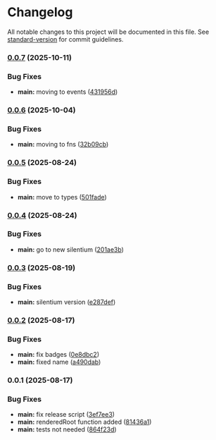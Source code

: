 # Changelog

All notable changes to this project will be documented in this file. See [standard-version](https://github.com/conventional-changelog/standard-version) for commit guidelines.

### [0.0.7](https://github.com/silentium-lab/silentium-morphdom/compare/v0.0.6...v0.0.7) (2025-10-11)


### Bug Fixes

* **main:** moving to events ([431956d](https://github.com/silentium-lab/silentium-morphdom/commit/431956d77c8314da8217d96258f190246457ca19))

### [0.0.6](https://github.com/silentium-lab/silentium-morphdom/compare/v0.0.5...v0.0.6) (2025-10-04)


### Bug Fixes

* **main:** moving to fns ([32b09cb](https://github.com/silentium-lab/silentium-morphdom/commit/32b09cb47c89e0154d8b0eb8678d6769c61906aa))

### [0.0.5](https://github.com/silentium-lab/silentium-morphdom/compare/v0.0.4...v0.0.5) (2025-08-24)


### Bug Fixes

* **main:** move to types ([501fade](https://github.com/silentium-lab/silentium-morphdom/commit/501fade658f950d5d33af15cce8c632a80a9572a))

### [0.0.4](https://github.com/silentium-lab/silentium-morphdom/compare/v0.0.3...v0.0.4) (2025-08-24)


### Bug Fixes

* **main:** go to new silentium ([201ae3b](https://github.com/silentium-lab/silentium-morphdom/commit/201ae3bd92e45356ab563687094992ddc4687a45))

### [0.0.3](https://github.com/silentium-lab/silentium-morphdom/compare/v0.0.2...v0.0.3) (2025-08-19)


### Bug Fixes

* **main:** silentium version ([e287def](https://github.com/silentium-lab/silentium-morphdom/commit/e287deff05bd31fd8cf81fd9714e341929c5cc19))

### [0.0.2](https://github.com/silentium-lab/silentium-morphdom/compare/v0.0.1...v0.0.2) (2025-08-17)


### Bug Fixes

* **main:** fix badges ([0e8dbc2](https://github.com/silentium-lab/silentium-morphdom/commit/0e8dbc2653befb76f5ff609269e4f8697f8a9699))
* **main:** fixed name ([a490dab](https://github.com/silentium-lab/silentium-morphdom/commit/a490dab3a6da673b7cb918bf5ffb377140d8dfd2))

### 0.0.1 (2025-08-17)


### Bug Fixes

* **main:** fix release script ([3ef7ee3](https://github.com/silentium-lab/silentium-morphdom/commit/3ef7ee314ee25d3dafd72143af99f87b589b78d7))
* **main:** renderedRoot function added ([81436a1](https://github.com/silentium-lab/silentium-morphdom/commit/81436a1ad7de91d8231831b1bc0fd7ec4089e40b))
* **main:** tests not needed ([864f23d](https://github.com/silentium-lab/silentium-morphdom/commit/864f23d63faedf14a987a58dcc7ed147e0c1e990))
